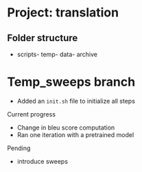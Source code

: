 # Project: translation

## Folder structure

- scripts- temp- data- archive

# Temp_sweeps branch

- Added an `init.sh` file to initialize all steps

Current progress

- Change in bleu score computation
- Ran one iteration with a pretrained model

Pending

- introduce sweeps
